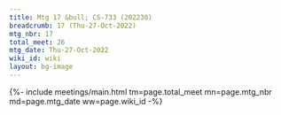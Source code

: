 ```yaml
---
title: Mtg 17 &bull; CS-733 (202230)
breadcrumb: 17 (Thu-27-Oct-2022)
mtg_nbr: 17
total_meet: 26
mtg_date: Thu-27-Oct-2022
wiki_id: wiki
layout: bg-image
---
```


{%- include meetings/main.html
    tm=page.total_meet
    mn=page.mtg_nbr
    md=page.mtg_date
    ww=page.wiki_id
-%}
